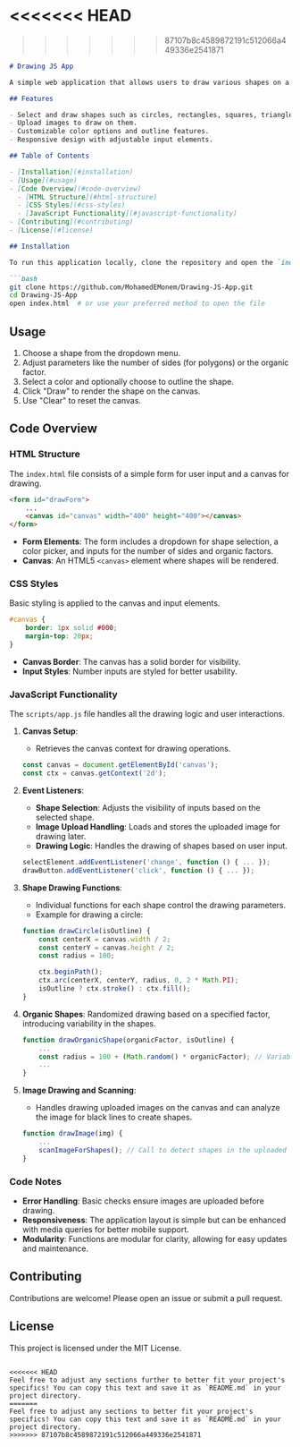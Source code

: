 <<<<<<< HEAD
=======


>>>>>>> 87107b8c4589872191c512066a449336e2541871
```markdown
# Drawing JS App

A simple web application that allows users to draw various shapes on a canvas using HTML5, CSS, and JavaScript. Users can select from geometric shapes, organic shapes, or even upload an image to draw on.

## Features

- Select and draw shapes such as circles, rectangles, squares, triangles, polygons, and organic shapes.
- Upload images to draw on them.
- Customizable color options and outline features.
- Responsive design with adjustable input elements.

## Table of Contents

- [Installation](#installation)
- [Usage](#usage)
- [Code Overview](#code-overview)
  - [HTML Structure](#html-structure)
  - [CSS Styles](#css-styles)
  - [JavaScript Functionality](#javascript-functionality)
- [Contributing](#contributing)
- [License](#license)

## Installation

To run this application locally, clone the repository and open the `index.html` file in a web browser.

```bash
git clone https://github.com/MohamedEMonem/Drawing-JS-App.git
cd Drawing-JS-App
open index.html  # or use your preferred method to open the file
```

## Usage

1. Choose a shape from the dropdown menu.
2. Adjust parameters like the number of sides (for polygons) or the organic factor.
3. Select a color and optionally choose to outline the shape.
4. Click "Draw" to render the shape on the canvas.
5. Use "Clear" to reset the canvas.

## Code Overview

### HTML Structure

The `index.html` file consists of a simple form for user input and a canvas for drawing.

```html
<form id="drawForm">
    ...
    <canvas id="canvas" width="400" height="400"></canvas>
</form>
```

- **Form Elements**: The form includes a dropdown for shape selection, a color picker, and inputs for the number of sides and organic factors.
- **Canvas**: An HTML5 `<canvas>` element where shapes will be rendered.

### CSS Styles

Basic styling is applied to the canvas and input elements.

```css
#canvas {
    border: 1px solid #000;
    margin-top: 20px;
}
```

- **Canvas Border**: The canvas has a solid border for visibility.
- **Input Styles**: Number inputs are styled for better usability.

### JavaScript Functionality

The `scripts/app.js` file handles all the drawing logic and user interactions.

1. **Canvas Setup**:
   - Retrieves the canvas context for drawing operations.

   ```javascript
   const canvas = document.getElementById('canvas');
   const ctx = canvas.getContext('2d');
   ```

2. **Event Listeners**:
   - **Shape Selection**: Adjusts the visibility of inputs based on the selected shape.
   - **Image Upload Handling**: Loads and stores the uploaded image for drawing later.
   - **Drawing Logic**: Handles the drawing of shapes based on user input.

   ```javascript
   selectElement.addEventListener('change', function () { ... });
   drawButton.addEventListener('click', function () { ... });
   ```

3. **Shape Drawing Functions**:
   - Individual functions for each shape control the drawing parameters. 
   - Example for drawing a circle:

   ```javascript
   function drawCircle(isOutline) {
       const centerX = canvas.width / 2;
       const centerY = canvas.height / 2;
       const radius = 100;

       ctx.beginPath();
       ctx.arc(centerX, centerY, radius, 0, 2 * Math.PI);
       isOutline ? ctx.stroke() : ctx.fill();
   }
   ```

4. **Organic Shapes**: Randomized drawing based on a specified factor, introducing variability in the shapes.

   ```javascript
   function drawOrganicShape(organicFactor, isOutline) {
       ...
       const radius = 100 + (Math.random() * organicFactor); // Variability
       ...
   }
   ```

5. **Image Drawing and Scanning**:
   - Handles drawing uploaded images on the canvas and can analyze the image for black lines to create shapes.

   ```javascript
   function drawImage(img) {
       ...
       scanImageForShapes(); // Call to detect shapes in the uploaded image
   }
   ```

### Code Notes

- **Error Handling**: Basic checks ensure images are uploaded before drawing.
- **Responsiveness**: The application layout is simple but can be enhanced with media queries for better mobile support.
- **Modularity**: Functions are modular for clarity, allowing for easy updates and maintenance.

## Contributing

Contributions are welcome! Please open an issue or submit a pull request.

## License

This project is licensed under the MIT License.
```

<<<<<<< HEAD
Feel free to adjust any sections further to better fit your project's specifics! You can copy this text and save it as `README.md` in your project directory.
=======
Feel free to adjust any sections to better fit your project's specifics! You can copy this text and save it as `README.md` in your project directory.
>>>>>>> 87107b8c4589872191c512066a449336e2541871
